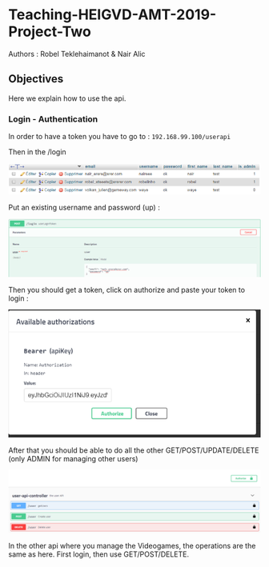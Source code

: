 # Teaching-HEIGVD-AMT-2019-Project-Two

Authors : Robel Teklehaimanot & Nair Alic

## Objectives

Here we explain how to use the api.

### Login - Authentication 

In order to have a token you have to go to : `192.168.99.100/userapi`

Then in the /login

![](./img/userSQL.png)

Put an existing username and password (up) :

![](./img/tokenLogin.png)

Then you should get a token, click on authorize and paste your token to login :

![](./img/autorize.png)

After that you should be able to do all the other GET/POST/UPDATE/DELETE (only ADMIN for managing other users)

![](./img/okAutorize.png)

In the other api where you manage the Videogames, the operations are the same as here. First login, then use GET/POST/DELETE.







